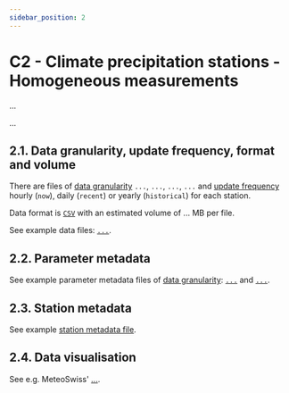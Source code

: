 ```yaml
---
sidebar_position: 2
---
```


# C2 - Climate precipitation stations - Homogeneous measurements

... 

...

## 2.1. Data granularity, update frequency, format and volume
There are files of [data granularity](https://github.com/MeteoSwiss/opendata-download?tab=readme-ov-file#data-granularity) `...`, `...`, `...`, `...` and [update frequency](https://github.com/MeteoSwiss/opendata-download/blob/main/README.md#update-frequency) hourly (`now`), daily (`recent`) or yearly (`historical`) for each station.

Data format is [`CSV`](https://github.com/MeteoSwiss/opendata-download?tab=readme-ov-file#column-separators-decimal-dividers-and-missing-values) with an estimated volume of ... MB per file.

See example data files: [`...`](#not-available).

## 2.2. Parameter metadata
See example parameter metadata files of [data granularity](https://github.com/MeteoSwiss/opendata-download?tab=readme-ov-file#data-granularity): [`...`](#not-available) and [`...`](#not-available).

<!-- ### Codes -->
<!-- ... -->

## 2.3. Station metadata
See example [station metadata file](#not-available).

## 2.4. Data visualisation
See e.g. MeteoSwiss' [...](#not-available).